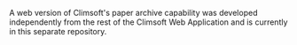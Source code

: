 A web version of Climsoft's paper archive capability was developed independently from the rest of the Climsoft Web Application and is currently in this separate repository.
